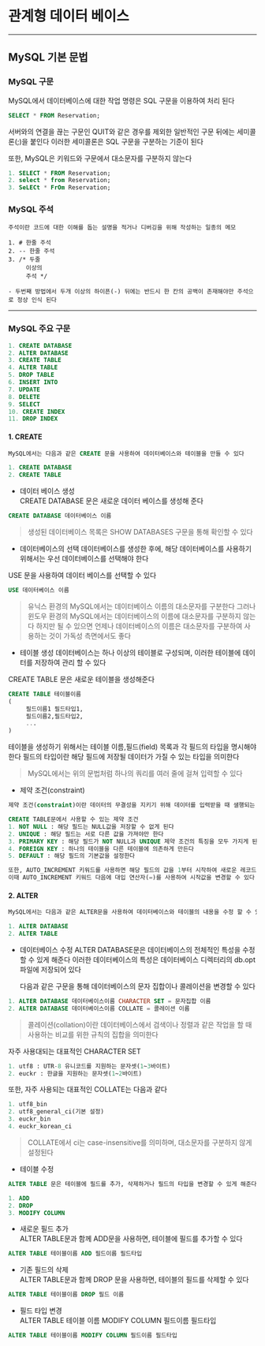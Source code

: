 # 관계형 데이터 베이스
---
## MySQL 기본 문법

### MySQL 구문
MySQL에서 데이터베이스에 대한 작업 명령은 SQL 구문을 이용하여 처리 된다
``` SQL
SELECT * FROM Reservation;
```

서버와의 연결을 끊는 구문인 QUIT와 같은 경우를 제외한 일반적인 구문 뒤에는 세미콜론(;)을 붙인다
이러한 세미콜론은 SQL 구문을 구분하는 기준이 된다

또한, MySQL은 키워드와 구문에서 대소문자를 구분하지 않는다
``` SQL
1. SELECT * FROM Reservation;
2. select * from Reservation;
3. SeLECt * FrOm Reservation;
```

### MySQL 주석
```
주석이란 코드에 대한 이해를 돕는 설명을 적거나 디버깅을 위해 작성하는 일종의 메모

1. # 한줄 주석
2. -- 한줄 주석
3. /* 두줄
     이상의
     주석 */

- 두번째 방법에서 두개 이상의 하이픈(-) 뒤에는 반드시 한 칸의 공백이 존재해야만 주석으로 정상 인식 된다
```
---
### MySQL 주요 구문
``` SQL
1. CREATE DATABASE
2. ALTER DATABASE
3. CREATE TABLE
4. ALTER TABLE
5. DROP TABLE
6. INSERT INTO
7. UPDATE
8. DELETE
9. SELECT
10. CREATE INDEX
11. DROP INDEX
```

#### 1. CREATE   
``` SQL
MySQL에서는 다음과 같은 CREATE 문을 사용하여 데이터베이스와 테이블을 만들 수 있다

1. CREATE DATABASE
2. CREATE TABLE
```
- 데이터 베이스 생성   
CREATE DATABASE 문은 새로운 데이터 베이스를 생성해 준다
``` SQL
CREATE DATABASE 데이터베이스 이름
```
> 생성된 데이터베이스 목록은 SHOW DATABASES 구문을 통해 확인할 수 있다
- 데이터베이스의 선택
데이터베이스를 생성한 후에, 해당 데이터베이스를 사용하기 위해서는 우선 데이터베이스를 선택해야 한다

USE 문을 사용하여 데이터 베이스를 선택할 수 있다
``` SQL
USE 데이터베이스 이름
```
> 유닉스 환경의 MySQL에서는 데이터베이스 이름의 대소문자를 구분한다
그러나 윈도우 환경의 MySQL에서는 데이터베이스의 이름에 대소문자를 구분하지 않는다
하지만 될 수 있으면 언제나 데이터베이스의 이름은 대소문자를 구분하여 사용하는 것이 가독성 측면에서도 좋다   
- 테이블 생성
데이터베이스는 하나 이상의 테이블로 구성되며, 이러한 테이블에 데이터를 저장하여 관리 할 수 있다

CREATE TABLE 문은 새로운 테이블을 생성해준다
``` SQL
CREATE TABLE 테이블이름
(
     필드이름1 필드타입1,
     필드이름2,필드타입2,
     ...
)
```
테이블을 생성하기 위해서는 테이블 이름,필드(field) 목록과 각 필드의 타입을 명시해야 한다
필드의 타입이란 해당 필드에 저장될 데이터가 가질 수 있는 타입을 의미한다
> MySQL에서는 위의 문법처럼 하나의 쿼리를 여러 줄에 걸쳐 입력할 수 있다
- 제약 조건(constraint)
``` SQL
제약 조건(constraint)이란 데이터의 무결성을 지키기 위해 데이터를 입력받을 때 샐행되는 검사 규칙을 의미한다

CREATE TABLE문에서 사용할 수 있는 제약 조건
1. NOT NULL : 해당 필드는 NULL값을 저장할 수 없게 된다
2. UNIQUE : 해당 필드는 서로 다른 값을 가져야만 한다
3. PRIMARY KEY : 해당 필드가 NOT NULL과 UNIQUE 제약 조건의 특징을 모두 가지게 된다
4. FOREIGN KEY : 하나의 테이블을 다른 테이블에 의존하게 만든다
5. DEFAULT : 해당 필드의 기본값을 설정한다

또한, AUTO_INCREMENT 키워드를 사용하면 해당 필드의 값을 1부터 시작하여 새로운 레코드가 추가될 때마다 1씩 증가된 값을 저장한다
이때 AUTO_INCREMENT 키워드 다음에 대입 연산자(=)를 사용하여 시작값을 변경할 수 있다
```
#### 2. ALTER
``` SQL
MySQL에서는 다음과 같은 ALTER문을 사용하여 데이터베이스와 테이블의 내용을 수정 할 수 있다

1. ALTER DATABASE
2. ALTER TABLE
```
- 데이터베이스 수정
ALTER DATABASE문은 데이터베이스의 전체적인 특성을 수정할 수 있게 해준다
이러한 데이터베이스의 특성은 데이터베이스 디렉터리의 db.opt파일에 저장되어 있다

     다음과 같은 구문을 통해 데이터베이스의 문자 집합이나 콜레이션을 변경할 수 있다
``` SQL
1. ALTER DATABASE 데이터베이스이름 CHARACTER SET = 문자집합 이름
2. ALTER DATABASE 데이터베이스이름 COLLATE = 콜레이션 이름
```
> 콜레이션(collation)이란 데이터베이스에서 검색이나 정렬과 같은 작업을 할 때 사용하는 비교를 위한 규칙의 집합을 의미한다   

자주 사용대되는 대표적인 CHARACTER SET
``` SQL
1. utf8 : UTR-8 유니코드를 지원하는 문자셋(1~3바이트)
2. euckr : 한글을 지원하는 문자셋(1~2바이트)
```
또한, 자주 사용되는 대표적인 COLLATE는 다음과 같다
``` SQL
1. utf8_bin
2. utf8_general_ci(기본 설정)
3. euckr_bin
4. euckr_korean_ci
```
> COLLATE에서 ci는 case-insensitive를 의미하며, 대소문자를 구분하지 않게 설정된다

- 테이블 수정
``` SQL
ALTER TABLE 문은 테이블에 필드를 추가, 삭제하거나 필드의 타입을 변경할 수 있게 해준다

1. ADD
2. DROP
3. MODIFY COLUMN
```
- 새로운 필드 추가   
ALTER TABLE문과 함께 ADD문을 사용하면, 테이블에 필드를 추가할 수 있다
``` SQL
ALTER TABLE 테이블이름 ADD 필드이름 필드타입
```
- 기존 필드의 삭제   
ALTER TABLE문과 함께 DROP 문을 사용하면, 테이블의 필드를 삭제할 수 있다
``` SQL
ALTER TABLE 테이블이름 DROP 필드 이름
```
- 필드 타입 변경   
ALTER TABLE 테이블 이름 MODIFY COLUMN 필드이름 필드타입
``` SQL
ALTER TABLE 테이블이름 MODIFY COLUMN 필드이름 필드타입
```